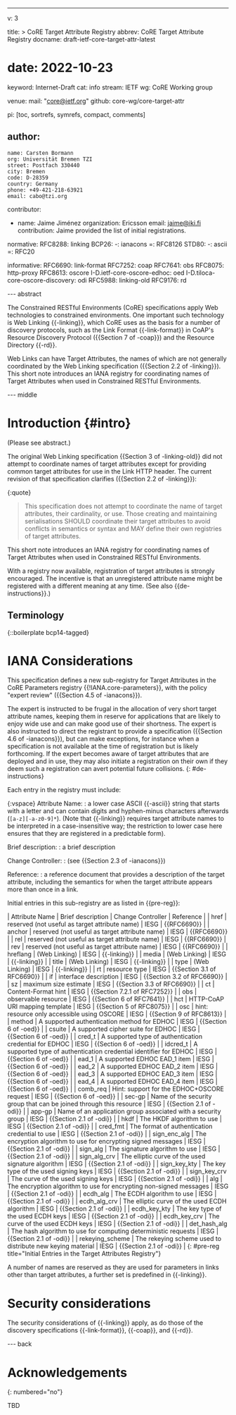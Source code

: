---
v: 3

title: >
  CoRE Target Attribute Registry
abbrev: CoRE Target Attribute Registry
docname: draft-ietf-core-target-attr-latest
# date: 2022-10-23

keyword: Internet-Draft
cat: info
stream: IETF
wg: CoRE Working group

venue:
  mail: "core@ietf.org"
  github: core-wg/core-target-attr

pi: [toc, sortrefs, symrefs, compact, comments]

author:
  -
    name: Carsten Bormann
    org: Universität Bremen TZI
    street: Postfach 330440
    city: Bremen
    code: D-28359
    country: Germany
    phone: +49-421-218-63921
    email: cabo@tzi.org

contributor:
- name: Jaime Jiménez
  organization: Ericsson
  email: jaime@iki.fi
  contribution: Jaime provided the list of initial registrations.

normative:
  RFC8288: linking
  BCP26:
    -: ianacons
    =: RFC8126
  STD80:
    -: ascii
    =: RFC20

informative:
  RFC6690: link-format
  RFC7252: coap
  RFC7641: obs
  RFC8075: http-proxy
  RFC8613: oscore
  I-D.ietf-core-oscore-edhoc: oed
  I-D.tiloca-core-oscore-discovery: odi
  RFC5988: linking-old
  RFC9176: rd

--- abstract

The Constrained RESTful Environments (CoRE) specifications apply Web
technologies to constrained environments.
One important such technology is Web Linking {{-linking}}, which CoRE
uses as the basis for a number of discovery protocols, such as the
Link Format {{-link-format}} in CoAP's Resource Discovery Protocol ({{Section 7
of -coap}}) and the Resource Directory {{-rd}}.

Web Links can have Target Attributes, the names of which are not
generally coordinated by the Web Linking specification ({{Section 2.2 of -linking}}).
This short note introduces an IANA registry for coordinating names of Target
Attributes when used in Constrained RESTful Environments.

--- middle

Introduction        {#intro}
============

(Please see abstract.)

The original Web Linking specification {{Section 3 of -linking-old}} did not attempt
to coordinate names of target attributes except for providing common
target attributes for use in the Link HTTP header.
The current revision of that specification clarifies ({{Section 2.2 of -linking}}):

{:quote}
>    This specification does not attempt to coordinate the name of target
   attributes, their cardinality, or use.  Those creating and
   maintaining serialisations SHOULD coordinate their target attributes
   to avoid conflicts in semantics or syntax and MAY define their own
   registries of target attributes.

This short note introduces an IANA registry for coordinating names of Target
Attributes when used in Constrained RESTful Environments.

With a registry now available, registration of target attributes is strongly encouraged.
The incentive is that an unregistered attribute name might be registered with a different meaning at any time.
(See also {{de-instructions}}.)



Terminology
-----------

{::boilerplate bcp14-tagged}

IANA Considerations
===================

This specification defines a new sub-registry for Target Attributes in
the CoRE Parameters registry {{!IANA.core-parameters}}, with the policy
"expert review" ({{Section 4.5 of -ianacons}}).

The expert is instructed to be frugal in the allocation of very short
target attribute names, keeping them in reserve for applications that
are likely to enjoy wide use and can make good use of their shortness.
The expert is also instructed to direct the registrant to provide a
specification ({{Section 4.6 of -ianacons}}), but can make exceptions,
for instance when a specification is not available at the time of
registration but is likely forthcoming.
If the expert becomes aware of target attributes that are deployed and
in use, they may also initiate a registration on their own if
they deem such a registration can avert potential future collisions.
{: #de-instructions}

Each entry in the registry must include:

{:vspace}
Attribute Name:
: a lower case ASCII {{-ascii}} string that starts with a letter and can
  contain digits and hyphen-minus characters afterwards
  (`[a-z][-a-z0-9]*`).
  (Note that {{-linking}} requires target attribute names to be
  interpreted in a case-insensitive way; the restriction to lower case
  here ensures that they are registered in a predictable form).

Brief description:
: a brief description

Change Controller:
: (see {{Section 2.3 of -ianacons}})

Reference:
: a reference document that provides a description of the target
  attribute, including the semantics for when the target attribute
  appears more than once in a link.


Initial entries in this sub-registry are as listed in {{pre-reg}}:

| Attribute Name  | Brief description                                                   | Change Controller | Reference                  |
| href            | reserved (not useful as target attribute name)                      | IESG              | {{RFC6690}}                  |
| anchor          | reserved (not useful as target attribute name)                      | IESG              | {{RFC6690}}                  |
| rel             | reserved (not useful as target attribute name)                      | IESG              | {{RFC6690}}                  |
| rev             | reserved (not useful as target attribute name)                      | IESG              | {{RFC6690}}                  |
| hreflang        | (Web Linking)                                                       | IESG              | {{-linking}}                 |
| media           | (Web Linking)                                                       | IESG              | {{-linking}}                 |
| title           | (Web Linking)                                                       | IESG              | {{-linking}}                 |
| type            | (Web Linking)                                                       | IESG              | {{-linking}}                 |
| rt              | resource type                                                       | IESG              | {{Section 3.1 of RFC6690}}   |
| if              | interface description                                               | IESG              | {{Section 3.2 of RFC6690}}   |
| sz              | maximum size estimate                                               | IESG              | {{Section 3.3 of RFC6690}}   |
| ct              | Content-Format hint                                                 | IESG              | {{Section 7.2.1 of RFC7252}} |
| obs             | observable resource                                                 | IESG              | {{Section 6 of RFC7641}}     |
| hct             | HTTP-CoAP URI mapping template                                      | IESG              | {{Section 5 of RFC8075}}     |
| osc             | hint: resource only accessible using OSCORE                         | IESG              | {{Section 9 of RFC8613}}     |
| method          | A supported authentication method for EDHOC                         | IESG              | {{Section 6 of -oed}}        |
| csuite          | A supported cipher suite for EDHOC                                  | IESG              | {{Section 6 of -oed}}        |
| cred_t          | A supported type of authentication credential for EDHOC             | IESG              | {{Section 6 of -oed}}        |
| idcred_t        | A supported type of authentication credential identifier for EDHOC  | IESG              | {{Section 6 of -oed}}        |
| ead_1           | A supported EDHOC EAD_1 item                                        | IESG              | {{Section 6 of -oed}}        |
| ead_2           | A supported EDHOC EAD_2 item                                        | IESG              | {{Section 6 of -oed}}        |
| ead_3           | A supported EDHOC EAD_3 item                                        | IESG              | {{Section 6 of -oed}}        |
| ead_4           | A supported EDHOC EAD_4 item                                        | IESG              | {{Section 6 of -oed}}        |
| comb_req        | Hint: support for the EDHOC+OSCORE request                          | IESG              | {{Section 6 of -oed}}        |
| sec-gp          | Name of the security group that can be joined through this resource | IESG              | {{Section 2.1 of -odi}}      |
| app-gp          | Name of an application group associated with a security group       | IESG              | {{Section 2.1 of -odi}}      |
| hkdf            | The HKDF algorithm to use                                           | IESG              | {{Section 2.1 of -odi}}      |
| cred_fmt        | The format of authentication credential to use                      | IESG              | {{Section 2.1 of -odi}}      |
| sign_enc_alg    | The encryption algorithm to use for encrypting signed messages      | IESG              | {{Section 2.1 of -odi}}      |
| sign_alg        | The signature algorithm to use                                      | IESG              | {{Section 2.1 of -odi}}      |
| sign_alg_crv    | The elliptic curve of the used signature algorithm                  | IESG              | {{Section 2.1 of -odi}}      |
| sign_key_kty    | The key type of the used signing keys                               | IESG              | {{Section 2.1 of -odi}}      |
| sign_key_crv    | The curve of the used signing keys                                  | IESG              | {{Section 2.1 of -odi}}      |
| alg             | The encryption algorithm to use for encrypting non-signed messages  | IESG              | {{Section 2.1 of -odi}}      |
| ecdh_alg        | The ECDH algorithm to use                                           | IESG              | {{Section 2.1 of -odi}}      |
| ecdh_alg_crv    | The elliptic curve of the used ECDH algorithm                       | IESG              | {{Section 2.1 of -odi}}      |
| ecdh_key_kty    | The key type of the used ECDH keys                                  | IESG              | {{Section 2.1 of -odi}}      |
| ecdh_key_crv    | The curve of the used ECDH keys                                     | IESG              | {{Section 2.1 of -odi}}      |
| det_hash_alg    | The hash algorithm to use for computing deterministic requests      | IESG              | {{Section 2.1 of -odi}}      |
| rekeying_scheme | The rekeying scheme used to distribute new keying material          | IESG              | {{Section 2.1 of -odi}}      |
{: #pre-reg title="Initial Entries in the Target Attributes Registry"}

A number of names are reserved as they are used for parameters in
links other than target attributes, a further set is predefined in
{{-linking}}.


Security considerations
=======================

The security considerations of {{-linking}} apply, as do those of the
discovery specifications {{-link-format}}, {{-coap}}, and {{-rd}}.

--- back

Acknowledgements
================
{: numbered="no"}

TBD
